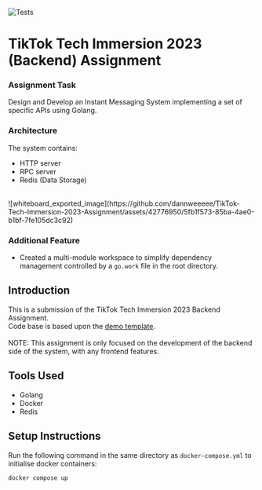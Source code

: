 ![Tests](https://github.com/TikTokTechImmersion/assignment_demo_2023/actions/workflows/test.yml/badge.svg)
# TikTok Tech Immersion 2023 (Backend) Assignment

### Assignment Task
Design and Develop an Instant Messaging System implementing a set of specific APIs using Golang. 

### Architecture
The system contains:
* HTTP server
* RPC server
* Redis (Data Storage)
<br>
![whiteboard_exported_image](https://github.com/dannweeeee/TikTok-Tech-Immersion-2023-Assignment/assets/42776950/5fb1f573-85ba-4ae0-b1bf-7fe105dc3c92)


### Additional Feature
* Created a multi-module workspace to simplify dependency management controlled by a `go.work` file in the root directory.

## Introduction
This is a submission of the TikTok Tech Immersion 2023 Backend Assignment. <br>
Code base is based upon the [demo template](https://github.com/TikTokTechImmersion/assignment_demo_2023). <br>
<br>
NOTE: This assignment is only focused on the development of the backend side of the system, with any frontend features.

## Tools Used
* Golang
* Docker
* Redis

## Setup Instructions
Run the following command in the same directory as `docker-compose.yml` to initialise docker containers:
```bash
docker compose up
```
